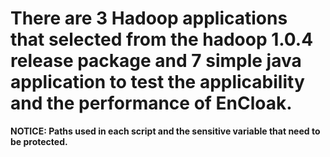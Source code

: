 # There are 3 Hadoop applications that selected from the hadoop 1.0.4 release package and 7 simple java application to test the applicability and the performance of EnCloak. 

 **NOTICE: Paths used in each script and the sensitive variable that need to be protected.**   
